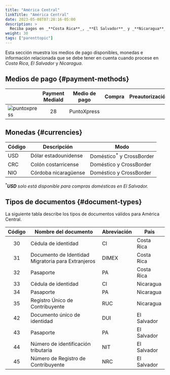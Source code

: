 ```yaml
---
title: "América Central"
linkTitle: "América Central"
date: 2023-05-08T07:28:16-05:00
description: >
  Reciba pagos en _**Costa Rica**_, _**El Salvador**_ y _**Nicaragua**_ utilizando _PuntoXpress_, la red de cobro en efectivo más extensa de América Central con cobertura regional.
weight: 30
tags: ["parenttopic"]
---
```


Esta sección muestra los medios de pago disponibles, monedas e información relacionada que se debe tener en cuenta cuando procese en _Costa Rica_, _El Salvador_ y _Nicaragua_.

## Medios de pago {#payment-methods}

| | Payment MediaId | Medio de pago | Compra | Preautorización | Reembolso total | Reembolso parcial | Tipo | Flujo |
|-----|:---:|---|:---:|:---:|:---:|:---:|-----|-----|
| <img src="https://s3.amazonaws.com/gateway.prod.bamboopayment.com/payment-method-logos/PuntoXpress_PhysicalNetwork.png" alt="puntoxpress" style="min-width: 40px;" /> | 28 | PuntoXpress | <img src="/assets/check_mark_64.png" width="15px"/> | <img src="/assets/x_mark_64.png" width="15px"/> | <img src="/assets/x_mark_64.png" width="15px"/> | <img src="/assets/x_mark_64.png" width="15px"/> | Efectivo | API | 

## Monedas {#currencies}

| Código | Descripción          | Modo                                 |
|--------|----------------------|--------------------------------------|
| USD    | Dólar estadounidense | Doméstico<sup>*</sup> y CrossBorder  |
| CRC    | Colón costarricense  | Doméstico y CrossBorder              |
| NIO    | Córdoba nicaragüense | Doméstico y CrossBorder              |

<sup>*</sup>_**USD** solo está disponible para compras domésticas en El Salvador._

## Tipos de documentos {#document-types}
La siguiente tabla describe los tipos de documentos válidos para América Central.


| Código | Nombre del documento                              | Abreviación  | País        |
|:------:|---------------------------------------------------|--------------|-------------|
| 30     | Cédula de identidad                                | CI          | Costa Rica  |
| 31     | Documento de Identidad Migratoria para Extranjeros | DIMEX       | Costa Rica  |
| 32     | Pasaporte                                          | PA          | Costa Rica  |
| 33     | Cédula de identidad                                | CI          | Nicaragua   |
| 34     | Pasaporte                                          | PA          | Nicaragua   |
| 35     | Registro Único de Contribuyente                    | RUC         | Nicaragua   |
| 42     | Documento único de identidad                       | DUI         | El Salvador |
| 43     | Pasaporte                                          | PA          | El Salvador |
| 44     | Número de identificación tributaria                | NIT         | El Salvador |
| 45     | Número de Registro de Contribuyente                | NRC         | El Salvador |
